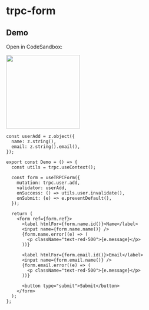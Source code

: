 # trpc-form

## Demo

Open in CodeSandbox:

<a href="https://codesandbox.io/s/github/juliusmarminge/trpc-tools/tree/main/examples/form">
  <img width="200" src="https://user-images.githubusercontent.com/51714798/211045303-2603f241-412b-4c4e-8a34-476ae7ba189b.png" />
</a>

```tsx
const userAdd = z.object({
  name: z.string(),
  email: z.string().email(),
});

export const Demo = () => {
  const utils = trpc.useContext();

  const form = useTRPCForm({
    mutation: trpc.user.add,
    validator: userAdd,
    onSuccess: () => utils.user.invalidate(),
    onSubmit: (e) => e.preventDefault(),
  });

  return (
    <form ref={form.ref}>
      <label htmlFor={form.name.id()}>Name</label>
      <input name={form.name.name()} />
      {form.name.error((e) => (
        <p className="text-red-500">{e.message}</p>
      ))}

      <label htmlFor={form.email.id()}>Email</label>
      <input name={form.email.name()} />
      {form.email.error((e) => (
        <p className="text-red-500">{e.message}</p>
      ))}

      <button type="submit">Submit</button>
    </form>
  );
};
```
